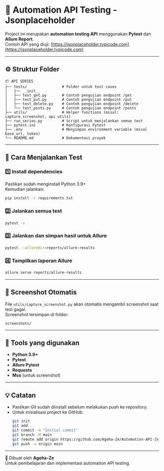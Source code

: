 # 🧪 Automation API Testing - Jsonplaceholder

Project ini merupakan **automation testing API** menggunakan **Pytest** dan **Allure Report**.  
Contoh API yang diuji: [https://jsonplaceholder.typicode.com](https://jsonplaceholder.typicode.com)

---

## ⚙️ Struktur Folder
```
📦 API SERIES
├── tests/                # Folder untuk test cases
│   ├── __init__
│   ├── test_get.py       # Contoh pengujian endpoint /get
│   ├── test_put.py       # Contoh pengujian endpoint /put
│   ├── test_delete.py    # Contoh pengujian endpoint /delete
│   └── test_posts.py     # Contoh pengujian endpoint /posts
├── utils/                # Helper functions (misal: capture_screenshot, api utils)
├── run_series.py         # Script untuk menjalankan semua test
├── pytest.ini            # Konfigurasi Pytest
├── .env                  # Menyimpan environment variable (misal base_url, token)
└── README.md             # Dokumentasi proyek
```

---

## 🚀 Cara Menjalankan Test

### 1️⃣ Install dependencies
Pastikan sudah menginstall Python 3.9+  
Kemudian jalankan:
```bash
pip install -r requirements.txt
```

### 2️⃣ Jalankan semua test
```bash
pytest -v
```

### 3️⃣ Jalankan dan simpan hasil untuk Allure
```bash
pytest --alluredir=reports/allure-results
```

### 4️⃣ Tampilkan laporan Allure
```bash
allure serve reports/allure-results
```

---

## 📸 Screenshot Otomatis
File `utils/capture_screenshot.py` akan otomatis mengambil screenshot saat test gagal.  
Screenshot tersimpan di folder:
```
screenshots/
```

---

## 🧰 Tools yang digunakan
- **Python 3.9+**
- **Pytest**
- **Allure Pytest**
- **Requests**
- **Mss** (untuk screenshot)

---

## 💡 Catatan
- Pastikan Git sudah diinstall sebelum melakukan push ke repository.
- Untuk inisialisasi project ke GitHub:
  ```bash
  git init
  git add .
  git commit -m "Initial commit"
  git branch -M main
  git remote add origin https://github.com/Ageha-Ze/Automation-API-Jsonplaceholder.git
  git push -u origin main
  ```

---

🧤 Dibuat oleh **Ageha-Ze**  
Untuk pembelajaran dan implementasi automation API testing.
